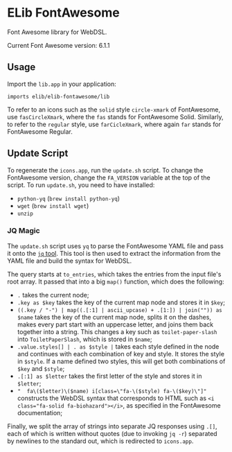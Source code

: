 # ELib FontAwesome

Font Awesome library for WebDSL.

Current Font Awesome version: 6.1.1

## Usage
Import the `lib.app` in your application:

```webdsl
imports elib/elib-fontawesome/lib
```

To refer to an icons such as the `solid` style `circle-xmark` of FontAwesome, use `fasCircleXmark`, where the `fas` stands for FontAwesome Solid. Similarly, to refer to the `regular` style, use `farCicleXmark`, where again `far` stands for FontAwesome Regular.


## Update Script
To regenerate the `icons.app`, run the `update.sh` script. To change the FontAwesome version, change the `FA_VERSION` variable at the top of the script. To run `update.sh`, you need to have installed:

- `python-yq` (`brew install python-yq`)
- `wget` (`brew install wget`)
- `unzip`


### JQ Magic
The `update.sh` script uses `yq` to parse the FontAwesome YAML file and pass it onto the [`jq` tool](https://stedolan.github.io/jq/). This tool is then used to extract the information from the YAML file and build the syntax for WebDSL.

The query starts at `to_entries`, which takes the entries from the input file's root array. It passed that into a big `map()` function, which does the following:
- `.` takes the current node;
- `.key as $key` takes the key of the current map node and stores it in `$key`;
- `((.key / "-") | map((.[:1] | ascii_upcase) + .[1:]) | join("")) as $name` takes the key of the current map node, splits it on the dashes, makes every part start with an uppercase letter, and joins them back together into a string. This changes a key such as `toilet-paper-slash` into `ToiletPaperSlash`, which is stored in `$name`;
- `.value.styles[] | . as $style |` takes each style defined in the node and continues with each combination of key and style. It stores the style in `$style`. If a name defined two styles, this will get both combinations of `$key` and `$style`;
- `.[:1] as $letter` takes the first letter of the style and stores it in `$letter`;
- `"  fa\($letter)\($name) i[class=\"fa-\($style) fa-\($key)\"]"` constructs the WebDSL syntax that corresponds to HTML such as `<i class="fa-solid fa-biohazard"></i>`, as specified in the FontAwesome documentation;

Finally, we split the array of strings into separate JQ responses using `.[]`, each of which is written without quotes (due to invoking `jq -r`) separated by newlines to the standard out, which is redirected to `icons.app`.
